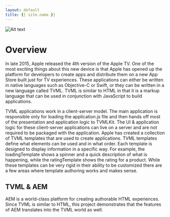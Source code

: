```yaml
---
layout: default
title: {{ site.name }}
---
```


![Alt text](images/atv.png)

# Overview
In late 2015, Apple released the 4th version of the Apple TV. One of the most exciting things about this new device is that Apple has opened up the platform for developers to create apps and distribute them on a new App Store built just for TV experiences. These applications can either be written in native languages such as Objective-C or Swift, or they can be written in a new language called TVML. TVML is similar to HTML in that it is a markup language that can be used in conjunction with JavaScript to build applications.

TVML applications work in a client-server model. The main application is responsible only for loading the application.js file and then hands off most of the presentation and application logic to TVMLKit. The UI &amp; application logic for these client-server applications can live on a server and are not required to be packaged with the application. Apple has created a collection of TVML templates that are used to create applications. TVML templates define what elements can be used and in what order. Each template is designed to display information in a specific way. For example, the loadingTemplate shows a spinner and a quick description of what is happening, while the ratingTemplate shows the rating for a product. While these templates can be very rigid in their ability to be customized there are a few areas where template authoring works and makes sense.

## TVML &amp; AEM

AEM is a world-class platform for creating authorable HTML experiences. Since TVML is similar to HTML, this project demonstrates that the features of AEM translates into the TVML world as well.